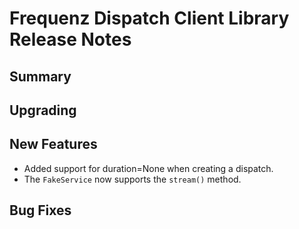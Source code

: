 # Frequenz Dispatch Client Library Release Notes

## Summary

<!-- Here goes a general summary of what this release is about -->

## Upgrading

<!-- Here goes notes on how to upgrade from previous versions, including deprecations and what they should be replaced with -->

## New Features

* Added support for duration=None when creating a dispatch.
* The `FakeService` now supports the `stream()` method.

## Bug Fixes

<!-- Here goes notable bug fixes that are worth a special mention or explanation -->

